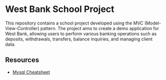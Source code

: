 # West Bank School Project
This repository contains a school project developed using the MVC
(Model-View-Controller) pattern. The project aims to create a demo
application for West Bank, allowing users to perform various banking
operations such as deposits, withdrawals, transfers, balance inquiries,
and managing client data.

## Resources
- [Mysql Cheatsheet](https://phoenixnap.com/kb/mysql-commands-cheat-sheet)

